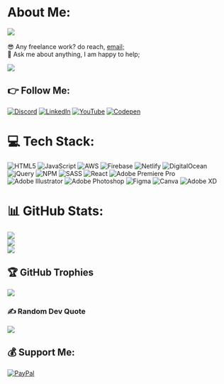 # About Me:

![](https://blogger.googleusercontent.com/img/b/R29vZ2xl/AVvXsEifWLPRDHgnkjypsoCM6LnagE2aLWYOalGNMwAzwditeVjWMcKKX5sN5ND7-nnT4Ty_KCGe2puZKhBSSMiDXUCH38podZqsU1ubj2QasbkuXG-Rq1fe7djqlDl8kxzEbwV6Aj1FPtgpCRn6oWfUaC8tOPJeA1zfz_kB05BSBbJE-BaLKM7B1zKFwX9Yy3A_/s1600/Group%202.png)</br></br>
😎 Any freelance work? do reach, <a href="mailto:dipwebsolution@gmailcom">email;</a><br>💬 Ask me about anything, I am happy to help;

![](https://csdip.github.io/fbicon/)


## 👉 Follow Me:
[![Discord](https://img.shields.io/badge/Discord-%237289DA.svg?logo=discord&logoColor=white)](https://discord.gg/Same#8876) [![LinkedIn](https://img.shields.io/badge/LinkedIn-%230077B5.svg?logo=linkedin&logoColor=white)](https://linkedin.com/in/cs-dip-2a53aa184) [![YouTube](https://img.shields.io/badge/YouTube-%23FF0000.svg?logo=YouTube&logoColor=white)](https://youtube.com/@codinghub-) [![Codepen](https://img.shields.io/badge/Codepen-000000?style=for-the-badge&logo=codepen&logoColor=white)](https://codepen.io/cs_dip) 

# 💻 Tech Stack:
![HTML5](https://img.shields.io/badge/html5-%23E34F26.svg?style=for-the-badge&logo=html5&logoColor=white) ![JavaScript](https://img.shields.io/badge/javascript-%23323330.svg?style=for-the-badge&logo=javascript&logoColor=%23F7DF1E) ![AWS](https://img.shields.io/badge/AWS-%23FF9900.svg?style=for-the-badge&logo=amazon-aws&logoColor=white) ![Firebase](https://img.shields.io/badge/firebase-%23039BE5.svg?style=for-the-badge&logo=firebase) ![Netlify](https://img.shields.io/badge/netlify-%23000000.svg?style=for-the-badge&logo=netlify&logoColor=#00C7B7) ![DigitalOcean](https://img.shields.io/badge/DigitalOcean-%230167ff.svg?style=for-the-badge&logo=digitalOcean&logoColor=white) ![jQuery](https://img.shields.io/badge/jquery-%230769AD.svg?style=for-the-badge&logo=jquery&logoColor=white) ![NPM](https://img.shields.io/badge/NPM-%23000000.svg?style=for-the-badge&logo=npm&logoColor=white) ![SASS](https://img.shields.io/badge/SASS-hotpink.svg?style=for-the-badge&logo=SASS&logoColor=white) ![React](https://img.shields.io/badge/react-%2320232a.svg?style=for-the-badge&logo=react&logoColor=%2361DAFB) ![Adobe Premiere Pro](https://img.shields.io/badge/Adobe%20Premiere%20Pro-9999FF.svg?style=for-the-badge&logo=Adobe%20Premiere%20Pro&logoColor=white) ![Adobe Illustrator](https://img.shields.io/badge/adobeillustrator-%23FF9A00.svg?style=for-the-badge&logo=adobeillustrator&logoColor=white) ![Adobe Photoshop](https://img.shields.io/badge/adobephotoshop-%2331A8FF.svg?style=for-the-badge&logo=adobephotoshop&logoColor=white) 	![Figma](https://img.shields.io/badge/figma-%23F24E1E.svg?style=for-the-badge&logo=figma&logoColor=white) ![Canva](https://img.shields.io/badge/Canva-%2300C4CC.svg?style=for-the-badge&logo=Canva&logoColor=white) ![Adobe XD](https://img.shields.io/badge/Adobe%20XD-470137?style=for-the-badge&logo=Adobe%20XD&logoColor=#FF61F6)
# 📊 GitHub Stats:
![](https://github-readme-stats.vercel.app/api?username=csdip&theme=blueberry&hide_border=false&include_all_commits=false&count_private=false)<br/>
![](https://github-readme-streak-stats.herokuapp.com/?user=csdip&theme=blueberry&hide_border=false)<br/>
![](https://github-readme-stats.vercel.app/api/top-langs/?username=csdip&theme=blueberry&hide_border=false&include_all_commits=false&count_private=false&layout=compact)

## 🏆 GitHub Trophies
![](https://github-profile-trophy.vercel.app/?username=csdip&theme=nord&no-frame=false&no-bg=true&margin-w=4)

### ✍️ Random Dev Quote
![](https://quotes-github-readme.vercel.app/api?type=horizontal&theme=tokyonight)



  ## 💰 Support Me:
  [![PayPal](https://img.shields.io/badge/PayPal-00457C?style=for-the-badge&logo=paypal&logoColor=white)](https://paypal.me/https://www.paypal.me/DipangkarD) 

  
<!-- Proudly created with GPRM ( https://gprm.itsvg.in ) -->
